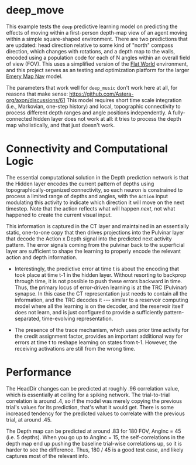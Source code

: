 # deep_move

This example tests the `deep` predictive learning model on predicting the effects of moving within a first-person depth-map view of an agent moving within a simple square-shaped environment.  There are two predictions that are updated: head direction relative to some kind of "north" compass direction, which changes with rotations, and a depth map to the walls, encoded using a population code for each of N angles within an overall field of view (FOV).  This uses a simplified version of the [Flat World](https://github.com/emer/envs/tree/master/fworld) environment, and this project serves as an testing and optimization platform for the larger [Emery Map Nav](https://github.com/ccnlab/map-nav/tree/master/sims/emery2) model.

The parameters that work well for `deep_music` don't work here at all, for reasons that make sense: https://github.com/Astera-org/axon/discussions/61  This model requires short time scale integration (i.e., Markovian, one-step history) and local, topographic connectivity to process different depth ranges and angle positions independently.  A fully-connected hidden layer does not work at all: it tries to process the depth map wholistically, and that just doesn't work.

# Connectivity and Computational Logic

The essential computational solution in the Depth prediction network is that the Hidden layer encodes the current pattern of depths using topographically-organized connectivity, so each neuron is constrained to process a limited range of depths and angles, with the `Action` input modulating this activity to indicate which direction it will move on the next timestep.  Note that the action reflects what will happen *next*, not what happened to create the current visual input.

This information is captured in the CT layer and maintained in an essentially static, one-to-one copy that then drives projections into the Pulvinar layer that decode the Action x Depth signal into the predicted next activity pattern.  The error signals coming from the pulvinar back to the superficial layer are sufficient to shape the learning to properly encode the relevant action and depth information.

* Interestingly, the predictive error at time t is about the encoding that took place at time t-1 in the hidden layer.  Without resorting to backprop through time, it is not possible to push these errors backward in time.  Thus, the primary locus of error-driven learning is at the TRC (Pulvinar) synapse.  In this case the CT representation just needs to contain all the information, and the TRC decodes it --- similar to a reservoir computing model where all the learning is on the decoder, and the reservoir itself does not learn, and is just configured to provide a sufficiently pattern-separated, time-evolving representation.

* The presence of the trace mechanism, which uses prior time activity for the credit assignment factor, provides an important additional way for errors at time t to reshape learning on states from t-1.  However, the receiving activations are still from the wrong time.

# Performance

The HeadDir changes can be predicted at roughly .96 correlation value, which is essentially at ceiling for a spiking network.  The trial-to-trial correlation is around .4, so if the model was merely copying the previous trial's values for its prediction, that's what it would get.  There is some increased tendency for the predicted values to correlate with the previous trial, at around .45.

The Depth map can be predicted at around .83 for 180 FOV, AngInc = 45 (i.e. 5 depths).  When you go up to AngInc = 15, the self-correlations in the depth map end up pushing the baseline trial-wise correlations up, so it is harder to see the difference.  Thus, 180 / 45 is a good test case, and likely captures most of the relevant info.


